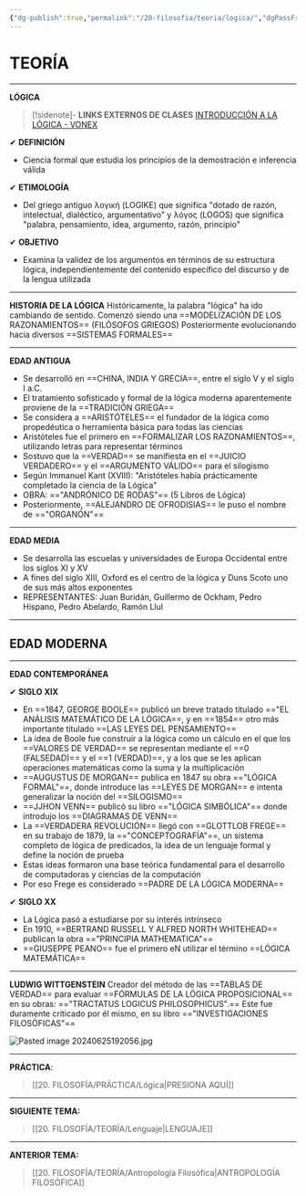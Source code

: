```yaml
---
{"dg-publish":true,"permalink":"/20-filosofia/teoria/logica/","dgPassFrontmatter":true}
---
```


# TEORÍA
---
**LÓGICA**

>[!sidenote]- **LINKS EXTERNOS DE CLASES** 
>[INTRODUCCIÓN A LA LÓGICA - VONEX](https://youtu.be/hZ79eUXZW4A?si=tE4FQKlhZwS352zD)

✔ **DEFINICIÓN**
- Ciencia formal que estudia los principios de la demostración e inferencia válida

✔ **ETIMOLOGÍA**
- Del griego antiguo λογική (LOGIKE) que significa "dotado de razón, intelectual, dialéctico, argumentativo" y λόγος (LOGOS) que significa "palabra, pensamiento, idea, argumento, razón, principio"

✔ **OBJETIVO**
- Examina la validez de los argumentos en términos de su estructura lógica, independientemente del contenido específico del discurso y de la lengua utilizada

---
**HISTORIA DE LA LÓGICA**
Históricamente, la palabra "lógica" ha ido cambiando de sentido.
Comenzó siendo una ==MODELIZACIÓN DE LOS RAZONAMIENTOS== (FILÓSOFOS GRIEGOS)
Posteriormente evolucionando hacia diversos ==SISTEMAS FORMALES==

---
**EDAD ANTIGUA**
- Se desarrolló en ==CHINA, INDIA Y GRECIA==, entre el siglo V y el siglo I a.C.
- El tratamiento sofisticado y formal de la lógica moderna aparentemente proviene de la ==TRADICIÓN GRIEGA==
- Se considera a ==ARISTÓTELES== el fundador de la lógica como propedéutica o herramienta básica para todas las ciencias 
- Aristóteles fue el primero en ==FORMALIZAR LOS RAZONAMIENTOS==, utilizando letras para representar términos
- Sostuvo que la ==VERDAD== se manifiesta en el ==JUICIO VERDADERO== y el ==ARGUMENTO VÁLIDO== para el silogismo
- Según Immanuel Kant (XVIII): "Aristóteles había prácticamente completado la ciencia de la Lógica"
- OBRA: =="ANDRÓNICO DE RODAS"== (5 Libros de  Lógica)
- Posteriormente, ==ALEJANDRO DE OFRODISIAS== le puso el nombre de =="ORGANÓN"==





---
**EDAD MEDIA**
- Se desarrolla las escuelas y universidades de Europa Occidental entre los siglos XI y XV
- A fines del siglo XIII, Oxford es el centro de la lógica y Duns Scoto uno de sus más altos exponentes
- REPRESENTANTES: Juan Buridán, Guillermo de Ockham, Pedro Hispano, Pedro Abelardo, Ramón Llul

---
**EDAD MODERNA**
- 


---
**EDAD CONTEMPORÁNEA**

✔ **SIGLO XIX**
- En ==1847, GEORGE BOOLE== publicó un breve tratado titulado =="EL ANÁLISIS MATEMÁTICO DE LA LÓGICA==, y en ==1854== otro más importante titulado ==LAS LEYES DEL PENSAMIENTO==
- La idea de Boole fue construir a la lógica como un cálculo en el que los ==VALORES DE VERDAD== se representan mediante el ==0 (FALSEDAD)== y el ==1 (VERDAD)==, y a los que se les aplican operaciones matemáticas como la suma y la multiplicación
- ==AUGUSTUS DE MORGAN== publica en 1847 su obra =="LÓGICA FORMAL"==, donde introduce las ==LEYES DE MORGAN== e intenta generalizar la noción del ==SILOGISMO== 
- ==JJHON VENN== publicó su libro =="LÓGICA SIMBÓLICA"== donde introdujo los ==DIAGRAMAS DE VENN==
- La ==VERDADERA REVOLUCIÓN== llegó con ==GLOTTLOB FREGE== en su trabajo de 1879, la =="CONCEPTOGRAFÍA"==, un sistema completo de lógica de predicados, la idea de un lenguaje formal y define la noción de prueba 
- Estas ideas formaron una base teórica fundamental para el desarrollo de computadoras y ciencias de la computación 
- Por eso Frege es considerado ==PADRE DE LA LÓGICA MODERNA==

✔ **SIGLO XX**
- La Lógica pasó a estudiarse por su interés intrínseco 
- En 1910, ==BERTRAND RUSSELL Y ALFRED NORTH WHITEHEAD== publican la obra =="PRINCIPIA MATHEMATICA"== 
- ==GIUSEPPE PEANO== fue el primero eN utilizar el término ==LÓGICA MATEMÁTICA==

---
**LUDWIG WITTGENSTEIN**
Creador del método de las ==TABLAS DE VERDAD== para evaluar ==FÓRMULAS DE LA LÓGICA PROPOSICIONAL== en su obras: =="TRACTATUS LOGICUS PHILOSOPHICUS".==
Este fue duramente criticado por él mismo, en su libro =="INVESTIGACIONES FILOSÓFICAS"==

![Pasted image 20240625192056.jpg](/img/user/1.%20ELEMENTOS%20GR%C3%81FICOS/Pasted%20image%2020240625192056.jpg)

---
**PRÁCTICA**:
>[[20. FILOSOFÍA/PRÁCTICA/Lógica\|PRESIONA AQUÍ]]

---
**SIGUIENTE TEMA:**
>[[20. FILOSOFÍA/TEORÍA/Lenguaje\|LENGUAJE]]

---
**ANTERIOR TEMA:**
>[[20. FILOSOFÍA/TEORÍA/Antropología Filosófica\|ANTROPOLOGÍA FILOSÓFICA]]




